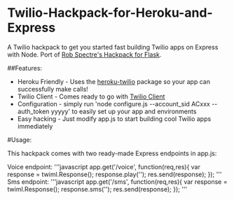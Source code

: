 Twilio-Hackpack-for-Heroku-and-Express
======================================

A Twilio hackpack to get you started fast building Twilio apps on Express with Node. 
Port of [Rob Spectre's Hackpack for Flask](http://github.com/robspectre/twilio-hackpack-for-heroku-and-flask).

##Features:
* Heroku Friendly - Uses the [heroku-twilio](http://github.com/cewendel/heroku-twilio) package so your app can successfully make calls! 
* Twilio Client - Comes ready to go with [Twilio Client](htt://twilio.com/client)
* Configuration - simply run 'node configure.js --account_sid ACxxx --auth_token yyyyy' 
to easily set up your app and environments
* Easy hacking - Just modify app.js to start building cool Twilio apps immediately 

#Usage:

This hackpack comes with two ready-made Express endpoints in app.js:

Voice endpoint:
'''javascript
app.get('/voice', function(req,res){
	var response = twiml.Response();
	response.play('');
	res.send(response);
});
'''
Sms endpoint:
'''javascript
app.get('/sms', function(req,res){
	var response = twiml.Response();
	response.sms('');
	res.send(response);
});
'''